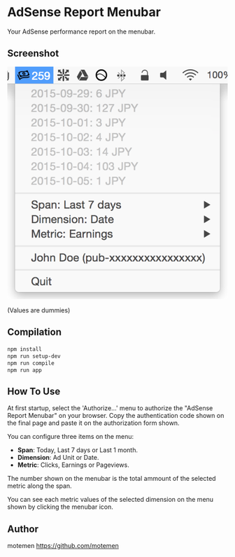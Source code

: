 # AdSense Report Menubar

Your AdSense performance report on the menubar.

## Screenshot

![Screenshot](doc/screenshot.png)

(Values are dummies)

## Compilation

    npm install
    npm run setup-dev
    npm run compile
    npm run app

## How To Use

At first startup, select the 'Authorize...' menu to authorize the "AdSense Report Menubar" on your browser. Copy the authentication code shown on the final page and paste it on the authorization form shown.

You can configure three items on the menu:

 * **Span**: Today, Last 7 days or Last 1 month.
 * **Dimension**: Ad Unit or Date.
 * **Metric**: Clicks, Earnings or Pageviews.

The number shown on the menubar is the total ammount of the selected metric along the span.

You can see each metric values of the selected dimension on the menu shown by clicking the menubar icon.

## Author

motemen <https://github.com/motemen>
